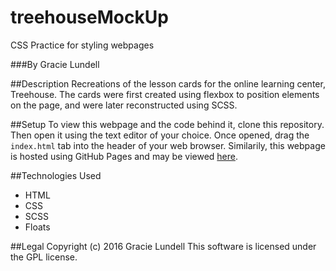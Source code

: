# treehouseMockUp
CSS Practice for styling webpages

###By Gracie Lundell

##Description
Recreations of the lesson cards for the online learning center, Treehouse. The cards were first created using flexbox to position elements on the page, and were later reconstructed using SCSS. 

##Setup
To view this webpage and the code behind it, clone this repository. Then open it using the text editor of your choice. Once opened, drag the <code>index.html</code> tab into the header of your web browser.
Similarily, this webpage is hosted using GitHub Pages and may be viewed [here](http://gracielundell.com/treehouseMockUp/).

##Technologies Used
- HTML
- CSS
- SCSS
- Floats

##Legal
Copyright (c) 2016 Gracie Lundell This software is licensed under the GPL license.
